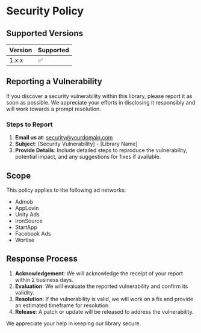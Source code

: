 # Security Policy

## Supported Versions

| Version | Supported          |
| ------- | ------------------ |
| 1.x.x   | :white_check_mark: |

## Reporting a Vulnerability

If you discover a security vulnerability within this library, please report it as soon as possible. We appreciate your efforts in disclosing it responsibly and will work towards a prompt resolution.

### Steps to Report

1. **Email us at**: security@yourdomain.com
2. **Subject**: [Security Vulnerability] - [Library Name]
3. **Provide Details**: Include detailed steps to reproduce the vulnerability, potential impact, and any suggestions for fixes if available.

## Scope

This policy applies to the following ad networks:
- Admob
- AppLovin
- Unity Ads
- IronSource
- StartApp
- Facebook Ads
- Wortise

## Response Process

1. **Acknowledgement**: We will acknowledge the receipt of your report within 2 business days.
2. **Evaluation**: We will evaluate the reported vulnerability and confirm its validity.
3. **Resolution**: If the vulnerability is valid, we will work on a fix and provide an estimated timeframe for resolution.
4. **Release**: A patch or update will be released to address the vulnerability.

We appreciate your help in keeping our library secure.
